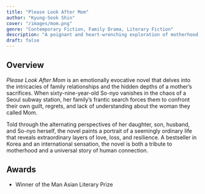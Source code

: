 ```yaml
---
title: "Please Look After Mom"
author: "Kyung-Sook Shin"
cover: "/images/mom.png"
genre: "Contemporary Fiction, Family Drama, Literary Fiction"
description: "A poignant and heart-wrenching exploration of motherhood, identity, and family through the story of a family searching for their missing matriarch in Seoul."
draft: false
---
```


## Overview
*Please Look After Mom* is an emotionally evocative novel that delves into the intricacies of family relationships and the hidden depths of a mother’s sacrifices. When sixty-nine-year-old So-nyo vanishes in the chaos of a Seoul subway station, her family’s frantic search forces them to confront their own guilt, regrets, and lack of understanding about the woman they called Mom.

Told through the alternating perspectives of her daughter, son, husband, and So-nyo herself, the novel paints a portrait of a seemingly ordinary life that reveals extraordinary layers of love, loss, and resilience. A bestseller in Korea and an international sensation, the novel is both a tribute to motherhood and a universal story of human connection.

## Awards
- Winner of the Man Asian Literary Prize

